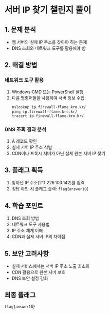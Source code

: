 # 서버 IP 찾기 챌린지 풀이

## 1. 문제 분석
- 웹 서버의 실제 IP 주소를 찾아야 하는 문제
- DNS 조회와 네트워크 도구를 활용해야 함

## 2. 해결 방법

### 네트워크 도구 활용
1. Windows CMD 또는 PowerShell 실행
2. 다음 명령어들을 사용하여 서버 정보 수집:
   ```bash
   nslookup ip.firewall-flame.kro.kr/
   ping ip.firewall-flame.kro.kr/
   tracert ip.firewall-flame.kro.kr/
   ```

### DNS 조회 결과 분석
1. A 레코드 확인
2. 실제 서버 IP 주소 식별
3. CDN이나 프록시 서버가 아닌 실제 원본 서버 IP 찾기

## 3. 플래그 획득
1. 찾아낸 IP 주소(211.229.100.142)를 입력
2. 정답 확인 시 플래그 출력: `flag{answer10}`

## 4. 학습 포인트
1. DNS 조회 방법
2. 네트워크 도구 사용법
3. IP 주소 체계 이해
4. CDN과 실제 서버 IP의 차이점

## 5. 보안 고려사항
- 실제 서비스에서는 서버 IP 주소 노출 최소화
- CDN 활용으로 원본 서버 보호
- DNS 보안 설정 강화

## 최종 플래그
```
flag{answer10}
```